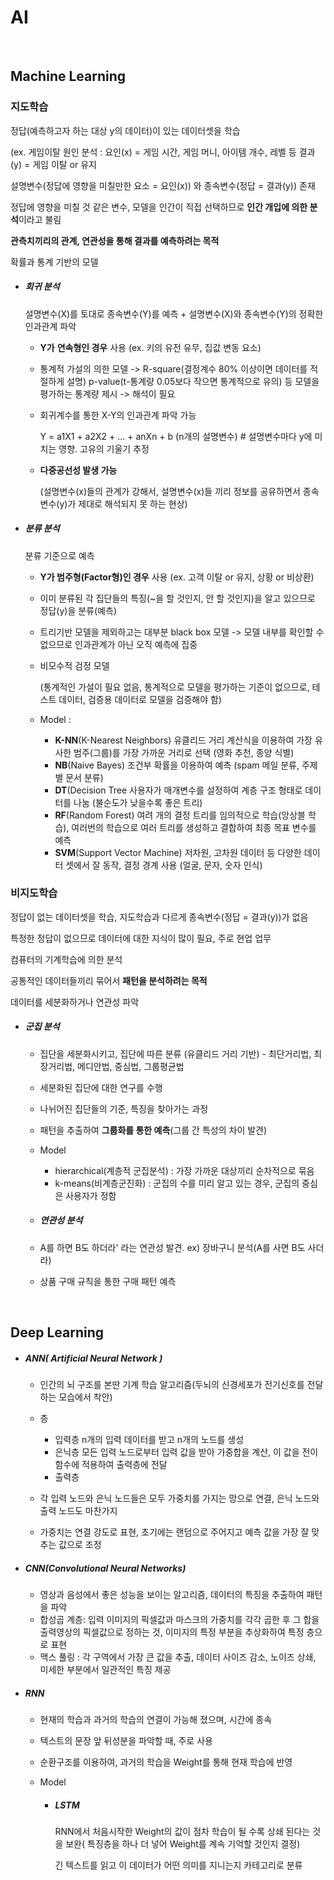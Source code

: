 # AI

<br>

## Machine Learning

### 지도학습

정답(예측하고자 하는 대상 y의 데이터)이 있는 데이터셋을 학습

(ex. 게임이탈 원인 분석 : 요인(x) = 게임 시간, 게임 머니, 아이템 개수, 레벨 등
                                           결과(y) = 게임 이탈 or 유지

설명변수(정답에 영향을 미칠만한 요소 = 요인(x)) 와 종속변수(정답 = 결과(y)) 존재

정답에 영향을 미칠 것 같은 변수, 모델을 인간이 직접 선택하므로 **인간 개입에 의한 분석**이라고 불림

**관측치끼리의 관계, 연관성을 통해 결과를 예측하려는 목적**

확률과 통계 기반의 모델

- ##### **회귀 분석**

  설명변수(X)를 토대로 종속변수(Y)를 예측 + 설명변수(X)와 종속변수(Y)의 정확한 인과관계 파악

  - **Y가** **연속형인 경우** 사용 (ex. 키의 유전 유무, 집값 변동 요소)

  - 통계적 가설의 의한 모델 -> 
     R-square(결정계수 80% 이상이면 데이터를 적절하게 설명)
     p-value(t-통계량 0.05보다 작으면 통계적으로 유의) 등 모델을 평가하는 통계량 제시 -> 
     해석이 필요

  - 회귀계수를 통한 X-Y의 인과관계 파악 가능

     Y = a1X1 + a2X2 + ... + anXn + b (n개의 설명변수) # 설명변수마다 y에 미치는 영향. 고유의 기울기 추정 

  - **다중공선성 발생 가능**

    (설명변수(x)들의 관계가 강해서, 설명변수(x)들 끼리 정보를 공유하면서 종속변수(y)가 제대로 해석되지 못 하는 현상)

- ##### **분류 분석**

  분류 기준으로 예측 

  -   **Y가 범주형(**Factor**형)인 경우** 사용 (ex. 고객 이탈 or 유지, 상황 or 비상환)

  - 이미 분류된 각 집단들의 특징(~을 할 것인지, 안 할 것인지)을 알고 있으므로 정답(y)을 분류(예측)

  - 트리기반 모델을 제외하고는 대부분 black box 모델 -> 모델 내부를 확인할 수 없으므로 인과관계가 아닌 오직 예측에 집중

  - 비모수적 검정 모델 

    (통계적인 가설이 필요 없음, 통계적으로 모델을 평가하는 기준이 없으므로, 테스트 데이터, 검증용 데이터로 모델을 검증해야 함)

  - Model : 

    -   **K-NN**(K-Nearest Neighbors)
        유클리드 거리 계산식을 이용하여 가장 유사한 범주(그룹)를 가장 가까운 거리로 선택 (영화 추천, 종양 식별)
    -   **NB**(Naive Bayes)
        조건부 확률을 이용하여 예측 (spam 메일 분류, 주제별 문서 분류)
    -   **DT**(Decision Tree
        사용자가 매개변수를 설정하여 계층 구조 형태로 데이터를 나눔 (불순도가 낮을수록 좋은 트리)
    -    **RF**(Random Forest)
        여려 개의 결정 트리를 임의적으로 학습(앙상블 학습), 여러번의 학습으로 여러 트리를 생성하고 결합하여 최종 목표 변수를 예측
    -   **SVM**(Support Vector Machine)
        저차원, 고차원 데이터 등 다양한 데이터 셋에서 잘 동작, 결정 경계 사용 (얼굴, 문자, 숫자 인식)

### 비지도학습

정답이 없는 데이터셋을 학습, 지도학습과 다르게 종속변수(정답 = 결과(y))가 없음

특정한 정답이 없으므로 데이터에 대한 지식이 많이 필요, 주로 현업 업무

컴퓨터의 기계학습에 의한 분석

공통적인 데이터들끼리 묶어서 **패턴을 분석하려는 목적**

데이터를 세분화하거나 연관성 파악

- ##### 군집 분석

  - 집단을 세분화시키고, 집단에 따른 분류 (유클리드 거리 기반) - 최단거리법, 최장거리법, 메디안법, 중심법, 그룹평균법

  - 세분화된 집단에 대한 연구를 수행

  - 나뉘어진 집단들의 기준, 특징을 찾아가는 과정

  - 패턴을 추출하여 **그룹화를 통한 예측**(그룹 간 특성의 차이 발견)

  - Model

    - hierarchical(계층적 군집분석) : 가장 가까운 대상끼리 순차적으로 묶음
    - k-means(비계층군진화) : 군집의 수를 미리 알고 있는 경우, 군집의 중심은 사용자가 정함

  - ##### 연관성 분석

  - A를 하면 B도 하더라' 라는 연관성 발견. ex) 장바구니 분석(A를 사면 B도 사더라)

  - 상품 구매 규칙을 통한 구매 패턴 예측 

<br>

## Deep Learning

- ##### ANN( Artificial Neural Network )
  
  -  인간의 뇌 구조를 본딴 기계 학습 알고리즘(두뇌의 신경세포가 전기신호를 전달하는 모습에서 착안)
  -  층
     -  입력층
        n개의 입력 데이터를 받고 n개의 노드를 생성
     -  은닉층
        모든 입력 노드로부터 입력 값을 받아 가중합을 계산, 이 값을 전이함수에 적용하여 출력층에 전달
     -  출력층
  
  -  각 입력 노드와 은닉 노드들은 모두 가중치를 가지는 망으로 연결, 은닉 노드와 출력 노드도 마찬가지
  -  가중치는 연결 강도로 표현, 초기에는 랜덤으로 주어지고 예측 값을 가장 잘 맞추는 값으로 조정
  
- ##### CNN(Convolutional Neural Networks)
  
  - 영상과 음성에서 좋은 성능을 보이는 알고리즘, 데이터의 특징을 추출하여 패턴을 파악
  -   합성곱 계층: 입력 이미지의 픽셀값과 마스크의 가중치를 각각 곱한 후 그 합을 출력영상의 픽셀값으로 정하는 것, 이미지의 특정 부분을 추상화하여 특정 층으로 표현
  -  맥스 풀링 : 각 구역에서 가장 큰 값을 추출,  데이터 사이즈 감소, 노이즈 상쇄, 미세한 부분에서 일관적인 특징 제공
  
- ##### RNN

  -  현재의 학습과 과거의 학습의 연결이 가능해 졌으며, 시간에 종속

  -  텍스트의 문장 앞 뒤성분을 파악할 때, 주로 사용

  -  순환구조를 이용하여, 과거의 학습을 Weight를 통해 현재 학습에 반영 

  - Model

    - ##### LSTM

      RNN에서 처음시작한 Weight의 값이 점차 학습이 될 수록 상쇄 된다는 것을 보완( 특징층을 하나 더 넣어 Weight를 계속 기억할 것인지 결정)

      긴 텍스트를 읽고 이 데이터가 어떤 의미를 지니는지 카테고리로 분류 